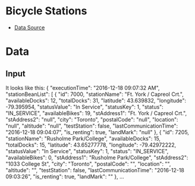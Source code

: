# Bicycle Stations

* [Data Source](http://www1.toronto.ca/wps/portal/contentonly?vgnextoid=ad3cb6b6ae92b310VgnVCM10000071d60f89RCRD&vgnextchannel=1a66e03bb8d1e310VgnVCM10000071d60f89RCRD)

# Data
## Input 

It looks like this:
    {
      "executionTime": "2016-12-18 09:07:32 AM",
      "stationBeanList": [
        {
          "id": 7000,
          "stationName": "Ft. York / Capreol Crt.",
          "availableDocks": 12,
          "totalDocks": 31,
          "latitude": 43.639832,
          "longitude": -79.395954,
          "statusValue": "In Service",
          "statusKey": 1,
          "status": "IN_SERVICE",
          "availableBikes": 19,
          "stAddress1": "Ft. York / Capreol Crt.",
          "stAddress2": "null",
          "city": "Toronto",
          "postalCode": "null",
          "location": "null",
          "altitude": "null",
          "testStation": false,
          "lastCommunicationTime": "2016-12-18 09:04:07",
          "is_renting": true,
          "landMark": "null"
        },
        {
          "id": 7205,
          "stationName": "Rusholme Park/College",
          "availableDocks": 15,
          "totalDocks": 15,
          "latitude": 43.65277778,
          "longitude": -79.42972222,
          "statusValue": "In Service",
          "statusKey": 1,
          "status": "IN_SERVICE",
          "availableBikes": 0,
          "stAddress1": "Rusholme Park/College",
          "stAddress2": "1033 College St",
          "city": "Toronto",
          "postalCode": "",
          "location": "",
          "altitude": "",
          "testStation": false,
          "lastCommunicationTime": "2016-12-18 09:03:26",
          "is_renting": true,
          "landMark": ""
        },
        ...
